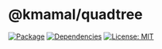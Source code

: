 # @kmamal/quadtree

[![Package](https://img.shields.io/npm/v/%2540kmamal%252Fquadtree)](https://www.npmjs.com/package/@kmamal/quadtree)
[![Dependencies](https://img.shields.io/librariesio/release/npm/@kmamal/quadtree)](https://libraries.io/npm/@kmamal%2Fquadtree)
[![License: MIT](https://img.shields.io/badge/License-MIT-yellow.svg)](https://opensource.org/licenses/MIT)
